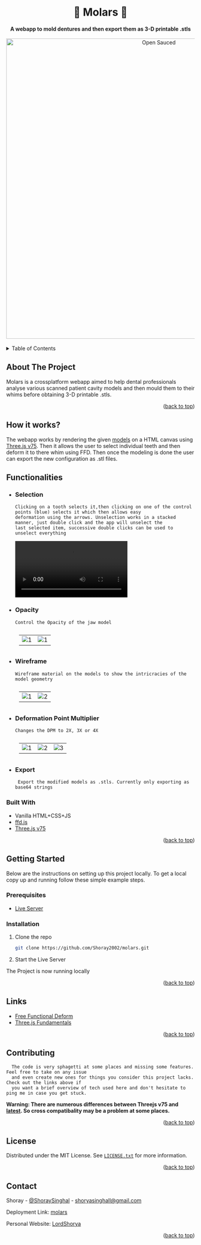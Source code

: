 <!-- PROJECT LOGO -->
<div align="center">
  <h1>🦷 Molars 🦷</h1>
  <strong>A webapp to mold dentures and then export them as 3-D printable .stls</strong>
  <br>
  <br>
  <img alt="Open Sauced" src="https://user-images.githubusercontent.com/76423272/192600096-676f37ab-6507-4950-b88e-17b59ef3f2ee.gif" width="800px">
</div>
<br>

<!-- TABLE OF CONTENTS -->
<details>
  <summary>Table of Contents</summary>
  <ol>
    <li>
      <a href="#about-the-project">About The Project</a>
      <ul>
        <li><a href="#built-with">Built With</a></li>
      </ul>
    </li>
    <li><a href="#how-it-works">How it works?</a></li>
    <li><a href="#functionalities">Functionalities</a></li>
    <li>
      <a href="#getting-started">Getting Started</a>
      <ul>
        <li><a href="#prerequisites">Prerequisites</a></li>
        <li><a href="#installation">Installation</a></li>
      </ul>
    </li>
    <li><a href="#contributing">Contributing</a></li>
    <li><a href="#links">Useful Links</a></li>
    <li><a href="#license">License</a></li>
    <li><a href="#contact">Contact</a></li>
  </ol>
</details>



<!-- ABOUT THE PROJECT -->
## About The Project
Molars is a crossplatform webapp aimed to help dental professionals analyse various scanned patient cavity models and then mould them to their whims before obtaining 3-D printable .stls.

<p align="right">(<a href="#top">back to top</a>)</p>

<!-- How it Works -->
## How it works?
The webapp works by rendering the given [models](/models) on a HTML canvas using [Three.js v75](https://github.com/mrdoob/three.js/tree/r75/). Then it allows the user to select individual teeth and then deform it to there whim using FFD. Then once the modeling is done the user can export the new configuration as .stl files.

## Functionalities
* ### Selection 
  ```
  Clicking on a tooth selects it,then clicking on one of the control points (blue) selects it which then allows easy 
  deformation using the arrows. Unselection works in a stacked manner, just double click and the app will unselect the
  last selected item, successive double clicks can be used to unselect everything
  ```
  <video src="https://user-images.githubusercontent.com/76423272/193344921-33843477-7907-45af-8bad-49f0a33f26c2.mp4"  alt="1" >

* ### Opacity
   ```
   Control the Opacity of the jaw model
   ```
   <table style="padding:10px">
  <tr>
    <td> <img src="https://user-images.githubusercontent.com/76423272/193342610-50a61d02-f590-4308-a3dd-2a313d090054.png"  alt="1" ></td>
    <td> <img src="https://user-images.githubusercontent.com/76423272/193342714-fe72fc11-eee7-4de5-ba7f-b7f1cfcfffae.png"  alt="1" ></td>
  </tr>
  </table>

 
* ### Wireframe 
   ```
   Wireframe material on the models to show the intricracies of the model geometry
   ```
   <table style="padding:10px">
  <tr>
    <td> <img src="https://user-images.githubusercontent.com/76423272/193341577-fa7ccc0b-b02a-41cb-b556-ebd962e53ab4.png"  alt="1" ></td>
    <td> <img src="https://user-images.githubusercontent.com/76423272/193342284-d2e7b195-d300-4bfe-a5d1-9f2d962faca4.png"  alt="2" ></td>
  </tr>
  </table>
  
* ### Deformation Point Multiplier 
   ```
   Changes the DPM to 2X, 3X or 4X
   ```
   <table style="padding:10px">
  <tr>
    <td> <img src="https://user-images.githubusercontent.com/76423272/193345420-fabc94ea-f6f4-4c4d-8bec-1a5314a3d74c.png"  alt="1" ></td>
    <td> <img src="https://user-images.githubusercontent.com/76423272/193345511-f3747b1d-ae50-4f04-93c5-67aaf09fe7a6.png"  alt="2" ></td>
    <td> <img src="https://user-images.githubusercontent.com/76423272/193345600-ea3933c1-2c03-4205-8d07-8d6942ff5849.png"  alt="3" ></td>
    
  </tr>
  </table>

* ### Export
  ```
   Export the modified models as .stls. Currently only exporting as base64 strings
   ```


### Built With

* Vanilla HTML+CSS+JS
* [ffd.js](https://github.com/glennchun/free-form-deformation) 
* [Three.js v75](https://github.com/mrdoob/three.js/tree/r75/)

<p align="right">(<a href="#top">back to top</a>)</p>



<!-- GETTING STARTED -->
## Getting Started
Below are the instructions on setting up this project locally.
To get a local copy up and running follow these simple example steps.

### Prerequisites
* [Live Server](https://www.youtube.com/watch?v=_wue59ldqMg) 

### Installation

1. Clone the repo
   ```sh
   git clone https://github.com/Shoray2002/molars.git
   ```
2. Start the Live Server
  
  The Project is now running locally

<p align="right">(<a href="#top">back to top</a>)</p>


<!-- LINKS -->
## Links
* [Free Functional Deform](https://github.com/glennchun/free-form-deformation) 
* [Three.js Fundamentals](https://threejs.org/manual/#en/fundamentals)

<p align="right">(<a href="#top">back to top</a>)</p>

<!-- Contributing -->
## Contributing
```
  The code is very sphagetti at some places and missing some features. Feel free to take on any issue 
  and even create new ones for things you consider this project lacks. Check out the links above if 
  you want a brief overview of tech used here and don't hesitate to ping me in case you get stuck.
```  
  **Warning: There are numerous differences between Threejs v75 and [latest](https://threejs.org/docs/index.html#manual/en/introduction/Creating-a-scene). So cross compatibality may be a problem at some places.**
  
  
<p align="right">(<a href="#top">back to top</a>)</p>

<!-- LICENSE -->

## License

Distributed under the MIT License. See [`LICENSE.txt`](/LICENSE.txt) for more information.

<p align="right">(<a href="#top">back to top</a>)</p>

<!-- CONTACT -->
## Contact

Shoray - [@ShoraySinghal](https://twitter.com/ShoraySinghal) - shoryasinghall@gmail.com

Deployment Link: [molars](https://molars.netlify.app/)

Personal Website: [LordShorya](lordshoray.is-a.dev)

<p align="right">(<a href="#top">back to top</a>)</p>

